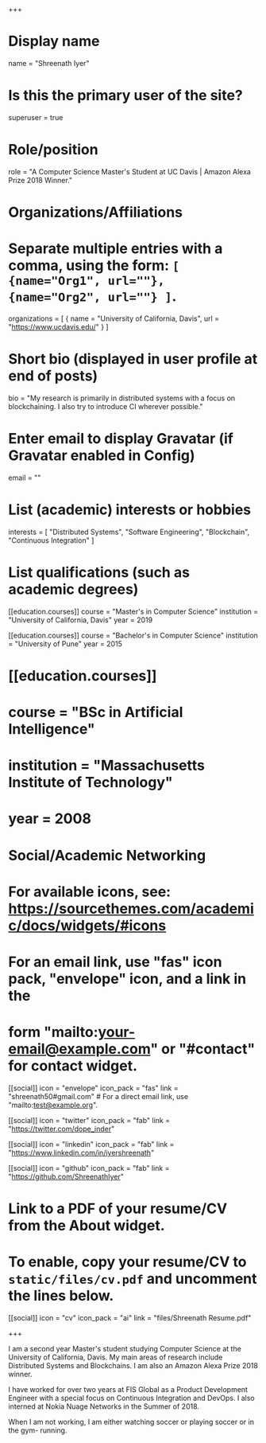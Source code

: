 +++
# Display name
name = "Shreenath Iyer"

# Is this the primary user of the site?
superuser = true

# Role/position
role = "A Computer Science Master's Student at UC Davis | Amazon Alexa Prize 2018 Winner."

# Organizations/Affiliations
#   Separate multiple entries with a comma, using the form: `[ {name="Org1", url=""}, {name="Org2", url=""} ]`.
organizations = [ { name = "University of California, Davis", url = "https://www.ucdavis.edu/" } ]

# Short bio (displayed in user profile at end of posts)
bio = "My research is primarily in distributed systems with a focus on blockchaining. I also try to introduce CI wherever possible."

# Enter email to display Gravatar (if Gravatar enabled in Config)
email = ""

# List (academic) interests or hobbies
interests = [
  "Distributed Systems",
  "Software Engineering",
  "Blockchain",
  "Continuous Integration"
]

# List qualifications (such as academic degrees)
[[education.courses]]
  course = "Master's in Computer Science"
  institution = "University of California, Davis"
  year = 2019

[[education.courses]]
  course = "Bachelor's in Computer Science"
  institution = "University of Pune"
  year = 2015

# [[education.courses]]
#   course = "BSc in Artificial Intelligence"
#   institution = "Massachusetts Institute of Technology"
#   year = 2008

# Social/Academic Networking
# For available icons, see: https://sourcethemes.com/academic/docs/widgets/#icons
#   For an email link, use "fas" icon pack, "envelope" icon, and a link in the
#   form "mailto:your-email@example.com" or "#contact" for contact widget.

[[social]]
  icon = "envelope"
  icon_pack = "fas"
  link = "shreenath50#gmail.com"  # For a direct email link, use "mailto:test@example.org".

[[social]]
  icon = "twitter"
  icon_pack = "fab"
  link = "https://twitter.com/dope_inder"

[[social]]
  icon = "linkedin"
  icon_pack = "fab"
  link = "https://www.linkedin.com/in/iyershreenath"

[[social]]
  icon = "github"
  icon_pack = "fab"
  link = "https://github.com/ShreenathIyer"

# Link to a PDF of your resume/CV from the About widget.
# To enable, copy your resume/CV to `static/files/cv.pdf` and uncomment the lines below.
[[social]]
  icon = "cv"
  icon_pack = "ai"
  link = "files/Shreenath Resume.pdf"

+++

I am a second year Master's student studying Computer Science at the University of California, Davis. My main areas of research include Distributed Systems and Blockchains. I am also an Amazon Alexa Prize 2018 winner. 

I have worked for over two years at FIS Global as a Product Development Engineer with a special focus on Continuous Integration and DevOps. I also interned at Nokia Nuage Networks in the Summer of 2018. 

When I am not working, I am either watching soccer or playing soccer or in the gym- running. 
